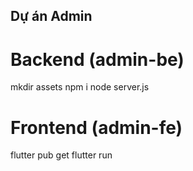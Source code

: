 ## Dự án Admin

# Backend (admin-be)
mkdir assets
npm i
node server.js

# Frontend (admin-fe)
flutter pub get
flutter run
